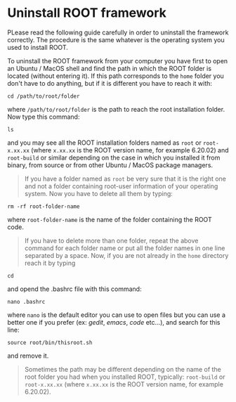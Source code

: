 # Uninstall ROOT framework

PLease read the following guide carefully in order to uninstall the framework correctly. The procedure is the same whatever is the operating system you used to install ROOT.

To uninstall the ROOT framework from your computer you have first to open an Ubuntu / MacOS shell and find the path in which the ROOT folder is located (without entering it). If this path corresponds to the `home` folder you don't have to do anything, but if it is different you have to reach it with:
```shell
cd /path/to/root/folder
```
where `/path/to/root/folder` is the path to reach the root installation folder. Now type this command:
```shell
ls
```
and you may see all the ROOT installation folders named as `root` or `root-x.xx.xx` (where `x.xx.xx` is the ROOT version name, for example 6.20.02) and `root-build` or similar depending on the case in which you installed it from binary, from source or from other Ubuntu / MacOS package managers.
> If you have a folder named as `root` be very sure that it is the right one and not a folder containing root-user information of your operating system.
Now you have to delete all them by typing:
```shell
rm -rf root-folder-name
```
where `root-folder-name` is the name of the folder containing the ROOT code.
> If you have to delete more than one folder, repeat the above command for each folder name or put all the folder names in one line separated by a space.
Now, if you are not already in the `home` directory reach it by typing
```shell
cd
```
and opend the .bashrc file with this command:
```shell
nano .bashrc
```
where `nano` is the default editor you can use to open files but you can use a better one if you prefer (ex: *gedit*, *emacs*, *code* etc...), and search for this line:
```shell
source root/bin/thisroot.sh
```
and remove it.
> Sometimes the path may be different depending on the name of the root folder you had when you installed ROOT, typically: `root-build` or `root-x.xx.xx` (where `x.xx.xx` is the ROOT version name, for example 6.20.02).
